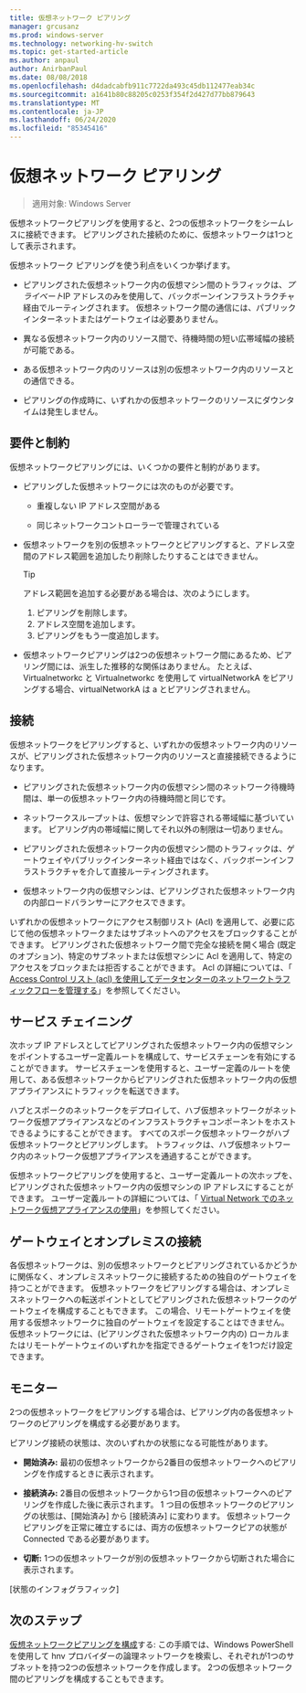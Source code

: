 ```yaml
---
title: 仮想ネットワーク ピアリング
manager: grcusanz
ms.prod: windows-server
ms.technology: networking-hv-switch
ms.topic: get-started-article
ms.author: anpaul
author: AnirbanPaul
ms.date: 08/08/2018
ms.openlocfilehash: d4dadcabfb911c7722da493c45db112477eab34c
ms.sourcegitcommit: a1641b80c88205c0253f354f2d427d77bb879643
ms.translationtype: MT
ms.contentlocale: ja-JP
ms.lasthandoff: 06/24/2020
ms.locfileid: "85345416"
---
```

# <a name="virtual-network-peering"></a>仮想ネットワーク ピアリング

>適用対象: Windows Server

仮想ネットワークピアリングを使用すると、2つの仮想ネットワークをシームレスに接続できます。 ピアリングされた接続のために、仮想ネットワークは1つとして表示されます。 

仮想ネットワーク ピアリングを使う利点をいくつか挙げます。

-   ピアリングされた仮想ネットワーク内の仮想マシン間のトラフィックは、*プライベート*IP アドレスのみを使用して、バックボーンインフラストラクチャ経由でルーティングされます。 仮想ネットワーク間の通信には、パブリックインターネットまたはゲートウェイは必要ありません。

-   異なる仮想ネットワーク内のリソース間で、待機時間の短い広帯域幅の接続が可能である。

-   ある仮想ネットワーク内のリソースは別の仮想ネットワーク内のリソースとの通信できる。

-   ピアリングの作成時に、いずれかの仮想ネットワークのリソースにダウンタイムは発生しません。

## <a name="requirements-and-constraints"></a>要件と制約

仮想ネットワークピアリングには、いくつかの要件と制約があります。

- ピアリングした仮想ネットワークには次のものが必要です。

  -   重複しない IP アドレス空間がある

  -   同じネットワークコントローラーで管理されている

- 仮想ネットワークを別の仮想ネットワークとピアリングすると、アドレス空間のアドレス範囲を追加したり削除したりすることはできません。

  >[!TIP]
  >アドレス範囲を追加する必要がある場合は、次のようにします。<ol><li>ピアリングを削除します。</li><li>アドレス空間を追加します。</li><li>ピアリングをもう一度追加します。</li></ol>

- 仮想ネットワークピアリングは2つの仮想ネットワーク間にあるため、ピアリング間には、派生した推移的な関係はありません。 たとえば、Virtualnetworkc と Virtualnetworkc を使用して virtualNetworkA をピアリングする場合、virtualNetworkA は a とピアリングされません。

## <a name="connectivity"></a>接続

仮想ネットワークをピアリングすると、いずれかの仮想ネットワーク内のリソースが、ピアリングされた仮想ネットワーク内のリソースと直接接続できるようになります。

-   ピアリングされた仮想ネットワーク内の仮想マシン間のネットワーク待機時間は、単一の仮想ネットワーク内の待機時間と同じです。

-   ネットワークスループットは、仮想マシンで許容される帯域幅に基づいています。 ピアリング内の帯域幅に関してそれ以外の制限は一切ありません。

-   ピアリングされた仮想ネットワーク内の仮想マシン間のトラフィックは、ゲートウェイやパブリックインターネット経由ではなく、バックボーンインフラストラクチャを介して直接ルーティングされます。

-   仮想ネットワーク内の仮想マシンは、ピアリングされた仮想ネットワーク内の内部ロードバランサーにアクセスできます。

いずれかの仮想ネットワークにアクセス制御リスト (Acl) を適用して、必要に応じて他の仮想ネットワークまたはサブネットへのアクセスをブロックすることができます。 ピアリングされた仮想ネットワーク間で完全な接続を開く場合 (既定のオプション)、特定のサブネットまたは仮想マシンに Acl を適用して、特定のアクセスをブロックまたは拒否することができます。 Acl の詳細については、「 [Access Control リスト (acl) を使用してデータセンターのネットワークトラフィックフローを管理する](https://docs.microsoft.com/windows-server/networking/sdn/manage/use-acls-for-traffic-flow)」を参照してください。

## <a name="service-chaining"></a>サービス チェイニング

次ホップ IP アドレスとしてピアリングされた仮想ネットワーク内の仮想マシンをポイントするユーザー定義ルートを構成して、サービスチェーンを有効にすることができます。 サービスチェーンを使用すると、ユーザー定義のルートを使用して、ある仮想ネットワークからピアリングされた仮想ネットワーク内の仮想アプライアンスにトラフィックを転送できます。

ハブとスポークのネットワークをデプロイして、ハブ仮想ネットワークがネットワーク仮想アプライアンスなどのインフラストラクチャコンポーネントをホストできるようにすることができます。 すべてのスポーク仮想ネットワークがハブ仮想ネットワークとピアリングします。 トラフィックは、ハブ仮想ネットワーク内のネットワーク仮想アプライアンスを通過することができます。

仮想ネットワークピアリングを使用すると、ユーザー定義ルートの次ホップを、ピアリングされた仮想ネットワーク内の仮想マシンの IP アドレスにすることができます。 ユーザー定義ルートの詳細については、「 [Virtual Network でのネットワーク仮想アプライアンスの使用](https://docs.microsoft.com/windows-server/networking/sdn/manage/use-network-virtual-appliances-on-a-vn)」を参照してください。

## <a name="gateways-and-on-premises-connectivity"></a>ゲートウェイとオンプレミスの接続

各仮想ネットワークは、別の仮想ネットワークとピアリングされているかどうかに関係なく、オンプレミスネットワークに接続するための独自のゲートウェイを持つことができます。 仮想ネットワークをピアリングする場合は、オンプレミスネットワークへの転送ポイントとしてピアリングされた仮想ネットワークのゲートウェイを構成することもできます。 この場合、リモートゲートウェイを使用する仮想ネットワークに独自のゲートウェイを設定することはできません。 仮想ネットワークには、(ピアリングされた仮想ネットワーク内の) ローカルまたはリモートゲートウェイのいずれかを指定できるゲートウェイを1つだけ設定できます。

## <a name="monitor"></a>モニター

2つの仮想ネットワークをピアリングする場合は、ピアリング内の各仮想ネットワークのピアリングを構成する必要があります。

ピアリング接続の状態は、次のいずれかの状態になる可能性があります。

-   **開始済み:** 最初の仮想ネットワークから2番目の仮想ネットワークへのピアリングを作成するときに表示されます。

-   **接続済み:** 2番目の仮想ネットワークから1つ目の仮想ネットワークへのピアリングを作成した後に表示されます。 1 つ目の仮想ネットワークのピアリングの状態は、[開始済み] から [接続済み] に変わります。 仮想ネットワークピアリングを正常に確立するには、両方の仮想ネットワークピアの状態が Connected である必要があります。

-   **切断:** 1つの仮想ネットワークが別の仮想ネットワークから切断された場合に表示されます。

[状態のインフォグラフィック]

## <a name="next-steps"></a>次のステップ
[仮想ネットワークピアリングを構成](sdn-configure-vnet-peering.md)する: この手順では、Windows PowerShell を使用して hnv プロバイダーの論理ネットワークを検索し、それぞれが1つのサブネットを持つ2つの仮想ネットワークを作成します。 2つの仮想ネットワーク間のピアリングを構成することもできます。

